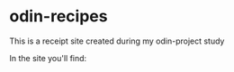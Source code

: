 # odin-recipes

This is a receipt site created during my odin-project study

In the site you'll find:


